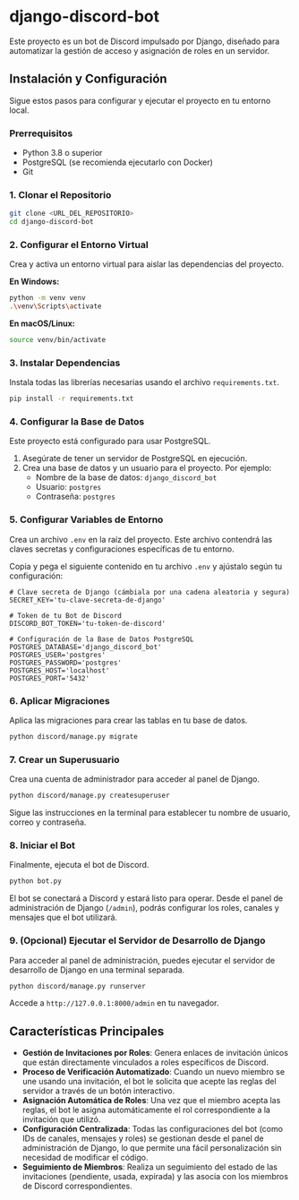# django-discord-bot

Este proyecto es un bot de Discord impulsado por Django, diseñado para automatizar la gestión de acceso y asignación de roles en un servidor.

## Instalación y Configuración

Sigue estos pasos para configurar y ejecutar el proyecto en tu entorno local.

### Prerrequisitos

- Python 3.8 o superior
- PostgreSQL (se recomienda ejecutarlo con Docker)
- Git

### 1. Clonar el Repositorio

```bash
git clone <URL_DEL_REPOSITORIO>
cd django-discord-bot
```

### 2. Configurar el Entorno Virtual

Crea y activa un entorno virtual para aislar las dependencias del proyecto.

**En Windows:**
```bash
python -m venv venv
.\venv\Scripts\activate
```

**En macOS/Linux:**
```bash
source venv/bin/activate
```

### 3. Instalar Dependencias

Instala todas las librerías necesarias usando el archivo `requirements.txt`.

```bash
pip install -r requirements.txt
```

### 4. Configurar la Base de Datos

Este proyecto está configurado para usar PostgreSQL. 

1.  Asegúrate de tener un servidor de PostgreSQL en ejecución.
2.  Crea una base de datos y un usuario para el proyecto. Por ejemplo:
    -   Nombre de la base de datos: `django_discord_bot`
    -   Usuario: `postgres`
    -   Contraseña: `postgres`

### 5. Configurar Variables de Entorno

Crea un archivo `.env` en la raíz del proyecto. Este archivo contendrá las claves secretas y configuraciones específicas de tu entorno.

Copia y pega el siguiente contenido en tu archivo `.env` y ajústalo según tu configuración:

```env
# Clave secreta de Django (cámbiala por una cadena aleatoria y segura)
SECRET_KEY='tu-clave-secreta-de-django'

# Token de tu Bot de Discord
DISCORD_BOT_TOKEN='tu-token-de-discord'

# Configuración de la Base de Datos PostgreSQL
POSTGRES_DATABASE='django_discord_bot'
POSTGRES_USER='postgres'
POSTGRES_PASSWORD='postgres'
POSTGRES_HOST='localhost'
POSTGRES_PORT='5432'
```


### 6. Aplicar Migraciones

Aplica las migraciones para crear las tablas en tu base de datos.

```bash
python discord/manage.py migrate
```

### 7. Crear un Superusuario

Crea una cuenta de administrador para acceder al panel de Django.

```bash
python discord/manage.py createsuperuser
```

Sigue las instrucciones en la terminal para establecer tu nombre de usuario, correo y contraseña.

### 8. Iniciar el Bot

Finalmente, ejecuta el bot de Discord.

```bash
python bot.py
```

El bot se conectará a Discord y estará listo para operar. Desde el panel de administración de Django (`/admin`), podrás configurar los roles, canales y mensajes que el bot utilizará.

### 9. (Opcional) Ejecutar el Servidor de Desarrollo de Django

Para acceder al panel de administración, puedes ejecutar el servidor de desarrollo de Django en una terminal separada.

```bash
python discord/manage.py runserver
```

Accede a `http://127.0.0.1:8000/admin` en tu navegador.

## Características Principales

- **Gestión de Invitaciones por Roles**: Genera enlaces de invitación únicos que están directamente vinculados a roles específicos de Discord.
- **Proceso de Verificación Automatizado**: Cuando un nuevo miembro se une usando una invitación, el bot le solicita que acepte las reglas del servidor a través de un botón interactivo.
- **Asignación Automática de Roles**: Una vez que el miembro acepta las reglas, el bot le asigna automáticamente el rol correspondiente a la invitación que utilizó.
- **Configuración Centralizada**: Todas las configuraciones del bot (como IDs de canales, mensajes y roles) se gestionan desde el panel de administración de Django, lo que permite una fácil personalización sin necesidad de modificar el código.
- **Seguimiento de Miembros**: Realiza un seguimiento del estado de las invitaciones (pendiente, usada, expirada) y las asocia con los miembros de Discord correspondientes.